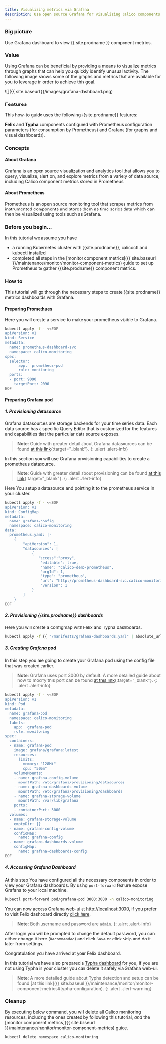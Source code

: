 ```yaml
---
title: Visualizing metrics via Grafana
description: Use open source Grafana for visualizing Calico components.
---
```


### Big picture

Use Grafana dashboard to view {{ site.prodname }} component metrics.

### Value

Using Grafana can be beneficial by providing a means to visualize metrics through graphs that can help you quickly identify unusual activity. The following image shows some of the graphs and metrics that are available for you to leverage in order to achieve this goal.

![]({{ site.baseurl }}/images/grafana-dashboard.png)

### Features

This how-to guide uses the following {{site.prodname}} features:

**Felix** and **Typha** components configured with Prometheus configuration parameters (for consumption by Prometheus) and Grafana (for graphs and visual dashboards).

### Concepts

#### About Grafana

Grafana is an open source visualization and analytics tool that allows you to query, visualize, alert on, and explore metrics from a variety of data source, including Calico component metrics stored in Prometheus.

#### About Prometheus

Prometheus is an open source monitoring tool that scrapes metrics from instrumented components and stores them as time series data which can then be visualized using tools such as Grafana.

### Before you begin...

In this tutorial we assume you have
* a running Kubernetes cluster with {{site.prodname}}, calicoctl and kubectl installed
* completed all steps in the [monitor component metrics]({{ site.baseurl }}/maintenance/monitor/monitor-component-metrics) guide to set up Prometheus to gather {{site.prodname}} component metrics.

### How to

This tutorial will go through the necessary steps to create {{site.prodname}} metrics dashboards with Grafana.

#### Preparing Promethues

Here you will create a service to make your prometheus visible to Grafana.

``` bash
kubectl apply -f - <<EOF
apiVersion: v1
kind: Service
metadata:
  name: prometheus-dashboard-svc
  namespace: calico-monitoring
spec:
  selector:
      app:  prometheus-pod
      role: monitoring
  ports:
  - port: 9090
    targetPort: 9090
EOF
```
#### Preparing Grafana pod

##### **1. Provisioning datasource**

Grafana datasources are storage backends for your time series data. Each data source has a specific Query Editor that is customized for the features and capabilities that the particular data source exposes.

> **Note**: Guide with greater detail about Grafana datasources can be found [at this link](https://grafana.com/docs/grafana/latest/features/datasources/){:target="_blank"}.
   {: .alert .alert-info}

In this section you will use Grafana provisioning capabilities to create a prometheus datasource.

> **Note**: Guide with greater detail about provisioning can be found [at this link](https://grafana.com/docs/grafana/latest/administration/provisioning/){:target="_blank"}.
   {: .alert .alert-info}

Here You setup a datasource and pointing it to the prometheus service in your cluster.

```bash
kubectl apply -f - <<EOF
apiVersion: v1
kind: ConfigMap
metadata:
  name: grafana-config
  namespace: calico-monitoring
data:
  prometheus.yaml: |-
    {
        "apiVersion": 1,
        "datasources": [
            {
               "access":"proxy",
                "editable": true,
                "name": "calico-demo-prometheus",
                "orgId": 1,
                "type": "prometheus",
                "url": "http://prometheus-dashboard-svc.calico-monitoring.svc:9090",
                "version": 1
            }
        ]
    }
EOF
```

##### **2. Provisioning {{site.prodname}} dashboards**

Here you will create a configmap with Felix and Typha dashboards.

```bash
kubectl apply -f {{ "/manifests/grafana-dashboards.yaml" | absolute_url }}
```

##### **3. Creating Grafana pod**

In this step you are going to create your Grafana pod using the config file that was created earlier.

> **Note**: Grafana uses port 3000 by default. A more detailed guide about how to modify this port can be found [at this link](https://grafana.com/docs/grafana/latest/installation/configuration/#comments-in-ini-files){:target="_blank"}.
   {: .alert .alert-info}

```bash
kubectl apply -f - <<EOF
apiVersion: v1
kind: Pod
metadata:
  name: grafana-pod
  namespace: calico-monitoring
  labels:
    app:  grafana-pod
    role: monitoring
spec:
  containers:
  - name: grafana-pod
    image: grafana/grafana:latest
    resources:
      limits:
        memory: "128Mi"
        cpu: "500m"
    volumeMounts:
    - name: grafana-config-volume
      mountPath: /etc/grafana/provisioning/datasources
    - name: grafana-dashboards-volume
      mountPath: /etc/grafana/provisioning/dashboards
    - name: grafana-storage-volume
      mountPath: /var/lib/grafana
    ports:
    - containerPort: 3000
  volumes:
  - name: grafana-storage-volume
    emptyDir: {}
  - name: grafana-config-volume
    configMap:
      name: grafana-config
  - name: grafana-dashboards-volume
    configMap:
      name: grafana-dashboards-config
EOF
```

##### **4. Accessing Grafana Dashboard**

At this step You have configured all the necessary components in order to view your Grafana dashboards.
By using `port-forward` feature expose Grafana to your local machine.

```bash
kubectl port-forward pod/grafana-pod 3000:3000 -n calico-monitoring
```

You can now access Grafana web-ui at [http://localhost:3000](http://localhost:3000), if you prefer to visit Felix dashboard directly [click here](http://localhost:3000/d/calico-felix-dashboard/felix-dashboard-calico?orgId=1).

> **Note**: Both username and password are `admin`.
   {: .alert .alert-info}

After login you will be prompted to change the default password, you can either change it here (`Recommended`) and click `Save` or click `Skip` and do it later from settings.

Congratulation you have arrived at your Felix dashboard.

In this tutorial we have also prepared a [Typha dashboard](http://localhost:3000/d/calico-typha-dashboard/typha-dashborad-calico?orgId=1) for you, if you are not using Typha in your cluster you can delete it safely via Grafana web-ui.

> **Note**: A more detailed guide about Typha detection and setup can be found [at this link]({{ site.baseurl }}/maintenance/monitor/monitor-component-metrics#typha-configuration).
   {: .alert .alert-warning}

### Cleanup

By executing below command, you will delete all Calico monitoring resources, including the ones created by following this tutorial, *and* the [monitor component metrics]({{ site.baseurl }}/maintenance/monitor/monitor-component-metrics) guide.

```bash
kubectl delete namespace calico-monitoring
```
